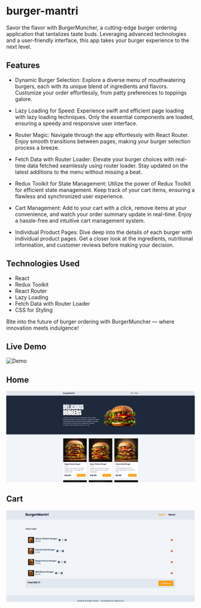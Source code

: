# burger-mantri
Savor the flavor with BurgerMuncher, a cutting-edge burger ordering application that tantalizes taste buds. Leveraging advanced technologies and a user-friendly interface, this app takes your burger experience to the next level.

## Features

- Dynamic Burger Selection:
Explore a diverse menu of mouthwatering burgers, each with its unique blend of ingredients and flavors. Customize your order effortlessly, from patty preferences to toppings galore.

- Lazy Loading for Speed:
Experience swift and efficient page loading with lazy loading techniques. Only the essential components are loaded, ensuring a speedy and responsive user interface.

- Router Magic:
Navigate through the app effortlessly with React Router. Enjoy smooth transitions between pages, making your burger selection process a breeze.

- Fetch Data with Router Loader:
Elevate your burger choices with real-time data fetched seamlessly using router loader. Stay updated on the latest additions to the menu without missing a beat.

- Redux Toolkit for State Management:
Utilize the power of Redux Toolkit for efficient state management. Keep track of your cart items, ensuring a flawless and synchronized user experience.

- Cart Management:
Add to your cart with a click, remove items at your convenience, and watch your order summary update in real-time. Enjoy a hassle-free and intuitive cart management system.

- Individual Product Pages:
Dive deep into the details of each burger with individual product pages. Get a closer look at the ingredients, nutritional information, and customer reviews before making your decision.

## Technologies Used

- React
- Redux Toolkit
- React Router
- Lazy Loading
- Fetch Data with Router Loader
- CSS for Styling

Bite into the future of burger ordering with BurgerMuncher — where innovation meets indulgence!

## Live Demo

![Demo](steady-salamander-6ca4f3.netlify.app)

## Home
![burgermantri-home](./burgermantri-home.png)

## Cart
![burgermantri-cart](./burgermantri-cart.png)